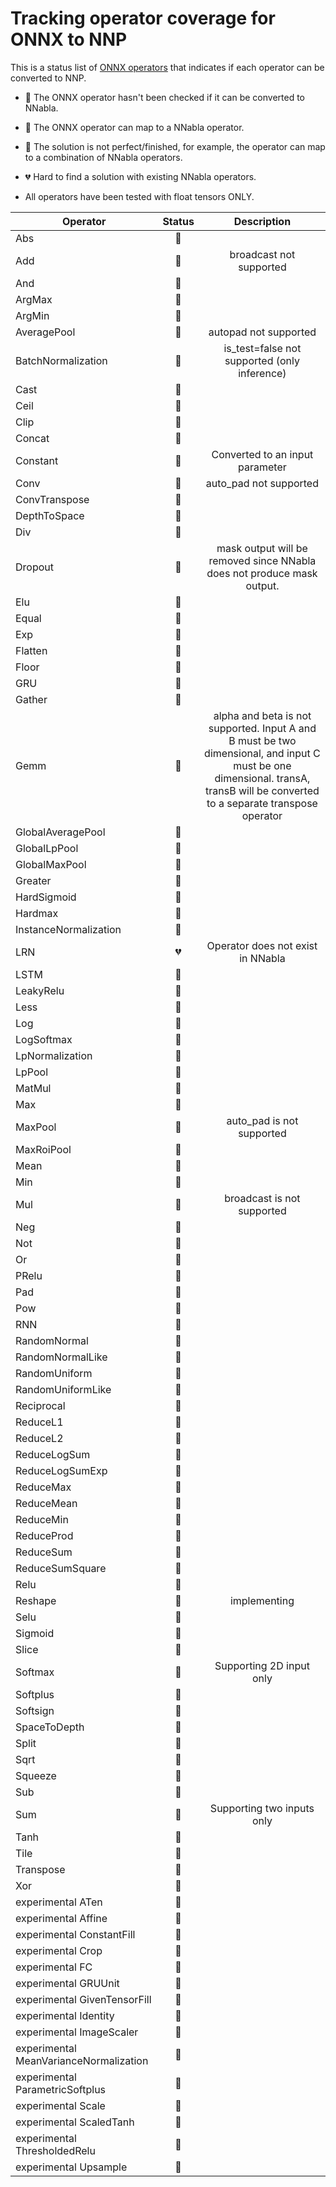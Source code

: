# Tracking operator coverage for ONNX to NNP

This is a status list of [ONNX operators](https://github.com/onnx/onnx/blob/master/docs/Operators.md)
that indicates if each operator can be converted to NNP.

- :black_heart: The ONNX operator hasn't been checked if it can be converted to NNabla.
- :green_heart: The ONNX operator can map to a NNabla operator.
- :yellow_heart: The solution is not perfect/finished, for example, the operator can map to a combination of NNabla operators.
- :broken_heart: Hard to find a solution with existing NNabla operators.

- All operators have been tested with float tensors ONLY.

| Operator | Status | Description |
|---|:---:|:---:|
|Abs|:green_heart:||
|Add|:yellow_heart:|broadcast not supported|
|And|:black_heart:||
|ArgMax|:black_heart:||
|ArgMin|:black_heart:||
|AveragePool|:yellow_heart:|autopad not supported|
|BatchNormalization|:yellow_heart:|is_test=false not supported (only inference)|
|Cast|:black_heart:||
|Ceil|:black_heart:||
|Clip|:black_heart:||
|Concat|:green_heart:||
|Constant|:yellow_heart:|Converted to an input parameter|
|Conv|:yellow_heart:|auto_pad not supported|
|ConvTranspose|:black_heart:||
|DepthToSpace|:black_heart:||
|Div|:black_heart:||
|Dropout|:yellow_heart:|mask output will be removed since NNabla does not produce mask output.|
|Elu|:black_heart:||
|Equal|:black_heart:||
|Exp|:black_heart:||
|Flatten|:black_heart:||
|Floor|:black_heart:||
|GRU|:black_heart:||
|Gather|:black_heart:||
|Gemm|:yellow_heart:|alpha and beta is not supported. Input A and B must be two dimensional, and input C must be one dimensional. transA, transB will be converted to a separate transpose operator|
|GlobalAveragePool|:green_heart:||
|GlobalLpPool|:black_heart:||
|GlobalMaxPool|:black_heart:||
|Greater|:black_heart:||
|HardSigmoid|:black_heart:||
|Hardmax|:black_heart:||
|InstanceNormalization|:black_heart:||
|LRN|:broken_heart:|Operator does not exist in NNabla|
|LSTM|:black_heart:||
|LeakyRelu|:green_heart:||
|Less|:black_heart:||
|Log|:green_heart:||
|LogSoftmax|:black_heart:||
|LpNormalization|:black_heart:||
|LpPool|:black_heart:||
|MatMul|:green_heart:||
|Max|:black_heart:||
|MaxPool|:yellow_heart:|auto_pad is not supported|
|MaxRoiPool|:black_heart:||
|Mean|:black_heart:||
|Min|:black_heart:||
|Mul|:yellow_heart:|broadcast is not supported|
|Neg|:black_heart:||
|Not|:green_heart:||
|Or|:black_heart:||
|PRelu|:black_heart:||
|Pad|:black_heart:||
|Pow|:black_heart:||
|RNN|:black_heart:||
|RandomNormal|:black_heart:||
|RandomNormalLike|:black_heart:||
|RandomUniform|:black_heart:||
|RandomUniformLike|:black_heart:||
|Reciprocal|:black_heart:||
|ReduceL1|:black_heart:||
|ReduceL2|:black_heart:||
|ReduceLogSum|:black_heart:||
|ReduceLogSumExp|:black_heart:||
|ReduceMax|:black_heart:||
|ReduceMean|:black_heart:||
|ReduceMin|:black_heart:||
|ReduceProd|:black_heart:||
|ReduceSum|:black_heart:||
|ReduceSumSquare|:black_heart:||
|Relu|:green_heart:||
|Reshape|:yellow_heart:|implementing|
|Selu|:black_heart:||
|Sigmoid|:green_heart:||
|Slice|:black_heart:||
|Softmax|:yellow_heart:|Supporting 2D input only|
|Softplus|:black_heart:||
|Softsign|:black_heart:||
|SpaceToDepth|:black_heart:||
|Split|:black_heart:||
|Sqrt|:black_heart:||
|Squeeze|:black_heart:||
|Sub|:black_heart:||
|Sum|:yellow_heart:|Supporting two inputs only|
|Tanh|:green_heart:||
|Tile|:black_heart:||
|Transpose|:green_heart:||
|Xor|:black_heart:||
|experimental ATen|:black_heart:||
|experimental Affine|:black_heart:||
|experimental ConstantFill|:black_heart:||
|experimental Crop|:black_heart:||
|experimental FC|:black_heart:||
|experimental GRUUnit|:black_heart:||
|experimental GivenTensorFill|:black_heart:||
|experimental Identity|:black_heart:||
|experimental ImageScaler|:black_heart:||
|experimental MeanVarianceNormalization|:black_heart:||
|experimental ParametricSoftplus|:black_heart:||
|experimental Scale|:black_heart:||
|experimental ScaledTanh|:black_heart:||
|experimental ThresholdedRelu|:black_heart:||
|experimental Upsample|:black_heart:||


